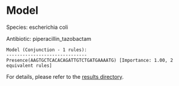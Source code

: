 
# Model

Species: escherichia coli

Antibiotic: piperacillin_tazobactam

```
Model (Conjunction - 1 rules):
------------------------------
Presence(AAGTGCTCACACAGATTGTCTGATGAAAATG) [Importance: 1.00, 2 equivalent rules]

```

For details, please refer to the [results directory](../../../../../results/scm_b/escherichia%20coli/piperacillin_tazobactam/repeat_0/).

